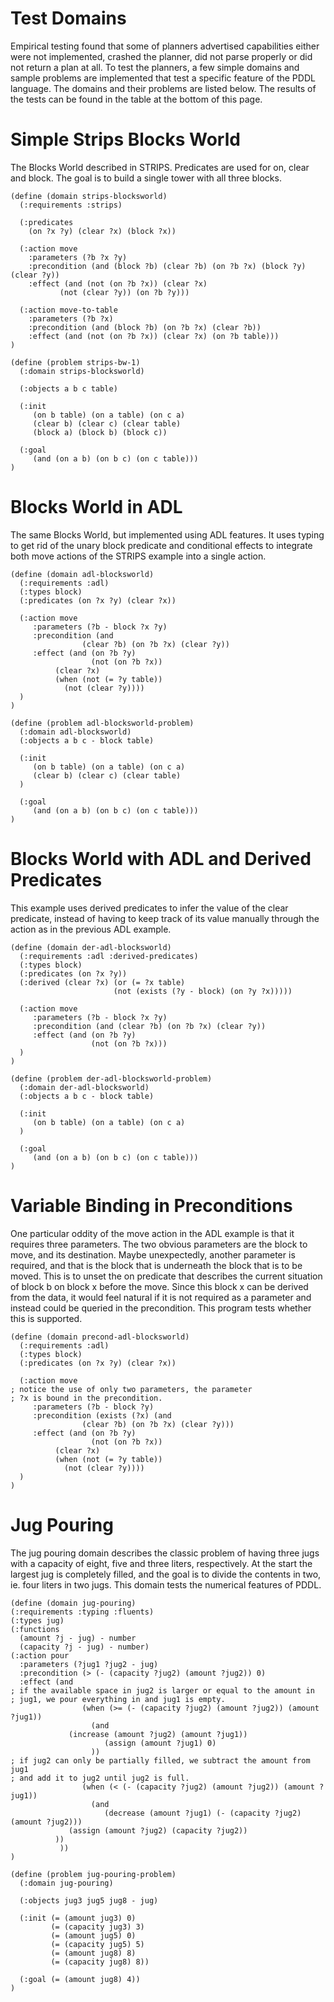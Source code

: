 
# Test Domains

Empirical testing found that some of planners advertised capabilities either were not implemented, crashed the planner, did not parse properly or did not return a plan at all. To test the planners, a few simple domains and sample problems are implemented that test a specific feature of the PDDL language. The domains and their problems are listed below. The results of the tests can be found in the table at the bottom of this page.


# Simple Strips Blocks World
The Blocks World described in STRIPS. Predicates are used for on, clear and block. The goal is to build a single tower with all three blocks.

````pddl
(define (domain strips-blocksworld)
  (:requirements :strips)

  (:predicates
    (on ?x ?y) (clear ?x) (block ?x))

  (:action move
    :parameters (?b ?x ?y)
    :precondition (and (block ?b) (clear ?b) (on ?b ?x) (block ?y) (clear ?y))
    :effect (and (not (on ?b ?x)) (clear ?x)
  	       (not (clear ?y)) (on ?b ?y)))

  (:action move-to-table
    :parameters (?b ?x)
    :precondition (and (block ?b) (on ?b ?x) (clear ?b))
    :effect (and (not (on ?b ?x)) (clear ?x) (on ?b table)))
)
````

````pddl
(define (problem strips-bw-1)
  (:domain strips-blocksworld)

  (:objects a b c table)

  (:init
     (on b table) (on a table) (on c a)
     (clear b) (clear c) (clear table)
     (block a) (block b) (block c))

  (:goal
     (and (on a b) (on b c) (on c table)))
)
````

# Blocks World in ADL
The same Blocks World, but implemented using ADL features. It uses typing to get rid of the unary block predicate and conditional effects to integrate both move actions of the STRIPS example into a single action.
````pddl
(define (domain adl-blocksworld)
  (:requirements :adl)
  (:types block)
  (:predicates (on ?x ?y) (clear ?x))

  (:action move
     :parameters (?b - block ?x ?y)
     :precondition (and
     		    (clear ?b) (on ?b ?x) (clear ?y))
     :effect (and (on ?b ?y)
     	     	  (not (on ?b ?x))
		  (clear ?x)
		  (when (not (= ?y table))
		  	(not (clear ?y))))
  )
)
````

````pddl
(define (problem adl-blocksworld-problem)
  (:domain adl-blocksworld)
  (:objects a b c - block table)

  (:init
     (on b table) (on a table) (on c a)
     (clear b) (clear c) (clear table)
  )

  (:goal
     (and (on a b) (on b c) (on c table)))
)
````

# Blocks World with ADL and Derived Predicates
This example uses derived predicates to infer the value of the clear predicate, instead of having to keep track of its value manually through the action as in the previous ADL example.

````pddl
(define (domain der-adl-blocksworld)
  (:requirements :adl :derived-predicates)
  (:types block)
  (:predicates (on ?x ?y))
  (:derived (clear ?x) (or (= ?x table)
 	                   (not (exists (?y - block) (on ?y ?x)))))

  (:action move
     :parameters (?b - block ?x ?y)
     :precondition (and (clear ?b) (on ?b ?x) (clear ?y))
     :effect (and (on ?b ?y)
     	     	  (not (on ?b ?x)))
  )
)
````

````pddl
(define (problem der-adl-blocksworld-problem)
  (:domain der-adl-blocksworld)
  (:objects a b c - block table)

  (:init
     (on b table) (on a table) (on c a)
  )

  (:goal
     (and (on a b) (on b c) (on c table)))
)
````

# Variable Binding in Preconditions
One particular oddity of the move action in the ADL example is that it requires three parameters. The two obvious parameters are the block to move, and its destination. Maybe unexpectedly, another parameter is required, and that is the block that is underneath the block that is to be moved. This is to unset the on predicate that describes the current situation of block b on block x before the move. Since this block x can be derived from the data, it would feel natural if it is not required as a parameter and instead could be queried in the precondition. This program tests whether this is supported.

````pddl
(define (domain precond-adl-blocksworld)
  (:requirements :adl)
  (:types block)
  (:predicates (on ?x ?y) (clear ?x))

  (:action move
; notice the use of only two parameters, the parameter
; ?x is bound in the precondition.
     :parameters (?b - block ?y)
     :precondition (exists (?x) (and
     		    (clear ?b) (on ?b ?x) (clear ?y)))
     :effect (and (on ?b ?y)
     	     	  (not (on ?b ?x))
		  (clear ?x)
		  (when (not (= ?y table))
		  	(not (clear ?y))))
  )
)
````

# Jug Pouring
The jug pouring domain describes the classic problem of having three jugs with a capacity of eight, five and three liters, respectively. At the start the largest jug is completely filled, and the goal is to divide the contents in two, ie. four liters in two jugs. This domain tests the numerical features of PDDL.

````pddl
(define (domain jug-pouring)
(:requirements :typing :fluents)
(:types jug)
(:functions
  (amount ?j - jug) - number
  (capacity ?j - jug) - number)
(:action pour
  :parameters (?jug1 ?jug2 - jug)
  :precondition (> (- (capacity ?jug2) (amount ?jug2)) 0)
  :effect (and
; if the available space in jug2 is larger or equal to the amount in
; jug1, we pour everything in and jug1 is empty.
                (when (>= (- (capacity ?jug2) (amount ?jug2)) (amount ?jug1))
                  (and
		     (increase (amount ?jug2) (amount ?jug1))
                     (assign (amount ?jug1) 0)
                  ))
; if jug2 can only be partially filled, we subtract the amount from jug1
; and add it to jug2 until jug2 is full.
      	     	(when (< (- (capacity ?jug2) (amount ?jug2)) (amount ?jug1))
                  (and
                     (decrease (amount ?jug1) (- (capacity ?jug2) (amount ?jug2)))
		     (assign (amount ?jug2) (capacity ?jug2))
		  ))
           ))
)
````

````pddl
(define (problem jug-pouring-problem)
  (:domain jug-pouring)

  (:objects jug3 jug5 jug8 - jug)

  (:init (= (amount jug3) 0)
         (= (capacity jug3) 3)
         (= (amount jug5) 0)
         (= (capacity jug5) 5)
         (= (amount jug8) 8)
         (= (capacity jug8) 8))

  (:goal (= (amount jug8) 4))
)

````
